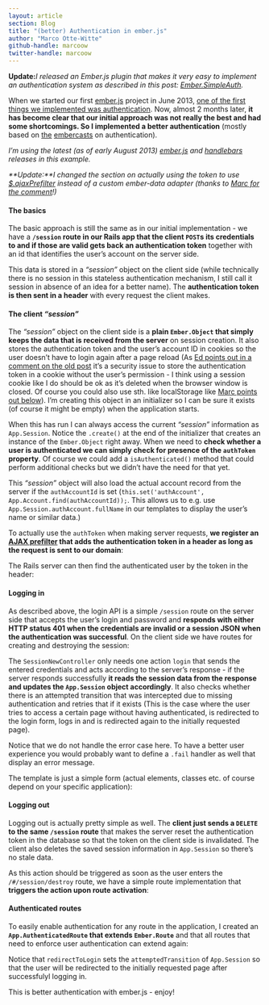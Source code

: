 ```yaml
---
layout: article
section: Blog
title: "(better) Authentication in ember.js"
author: "Marco Otte-Witte"
github-handle: marcoow
twitter-handle: marcoow
---
```


**Update:**_I released an Ember.js plugin that makes it very easy to implement an authentication system as described in this post: [Ember.SimpleAuth](http://log.simplabs.com/post/63565686488/ember-simpleauth>%20title=)._

When we started our first [ember.js](http://t.umblr.com/redirect?z=http%3A%2F%2Femberjs.com&t=NWQ4ZDBhNTZjMWMyMWIzMWI4OTNhNDEzYTE0MTRhOTQyYTFlMTEyNixLN2pJZjZOSg%3D%3D "ember.js") project in June 2013, [one of the first things we implemented was authentication](http://log.simplabs.com/post/53016599611/authentication-in-ember-js "the original post on authentication with ember.js"). Now, almost 2 months later, **it has become clear that our initial approach was not really the best and had some shortcomings. So I implemented a better authentication** (mostly based on [the](http://t.umblr.com/redirect?z=http%3A%2F%2Fwww.embercasts.com%2Fepisodes%2Fclient-side-authentication-part-1&t=MDEzNWE1OTA0ZTQ5YjU2OTNhNzk2YzU1ZGQ3N2JmMzU1ZWQ3MGNmYyxLN2pJZjZOSg%3D%3D "Client Side Authentication Part 1") [embercasts](http://t.umblr.com/redirect?z=http%3A%2F%2Fwww.embercasts.com%2Fepisodes%2Fclient-side-authentication-part-2&t=NzdlYWM2MWI0YjM1NWU4NTM2NmU3YTM4NjE1YmY4Yjk2ZDE2ZDk5NCxLN2pJZjZOSg%3D%3D "Client Side Authentication Part 2") on authentication).

<!--break-->

_I’m using the latest (as of early August 2013) [ember.js](http://t.umblr.com/redirect?z=http%3A%2F%2Femberjs.com&t=NWQ4ZDBhNTZjMWMyMWIzMWI4OTNhNDEzYTE0MTRhOTQyYTFlMTEyNixLN2pJZjZOSg%3D%3D "ember.js") and [handlebars](http://t.umblr.com/redirect?z=http%3A%2F%2Fhandlebarsjs.com&t=ZDA5MGZjOTJkYjBkYTU4MjU1M2I5NmI4NmZhZTk0NDYzYzFhZjRkOSxLN2pJZjZOSg%3D%3D "handlebars") releases in this example._

_**Update:**I changed the section on actually using the token to use [$.ajaxPrefilter](http://t.umblr.com/redirect?z=http%3A%2F%2Fapi.jquery.com%2FjQuery.ajaxPrefilter%2F&t=ZDRmNTJiNWIzOWQ4YWJjNGIyZTJiZmY2NDEwYWRiMTU2NjY3ZTA5ZCxLN2pJZjZOSg%3D%3D "documentation for $.ajaxPrefilter") instead of a custom ember-data adapter (thanks to [Marc for the comment](http://log.simplabs.com/post/57702291669/better-authentication-in-ember-js#comment-1035275502 "Marc's comment on the topic")!)_

#### The basics

The basic approach is still the same as in our initial implementation - we have a **`/session` route in our Rails app that the client `POST`s its credentials to and if those are valid gets back an authentication token** together with an id that identifies the user’s account on the server side.

This data is stored in a _“session”_ object on the client side (while technically there is no session in this stateless authentication mechanism, I still call it session in absence of an idea for a better name). The **authentication token is then sent in a header** with every request the client makes.

#### The client _“session”_

The _“session”_ object on the client side is a **plain `Ember.Object` that simply keeps the data that is received from the server** on session creation. It also stores the authentication token and the user’s account ID in cookies so the user doesn’t have to login again after a page reload (As [Ed points out in a comment on the old post](http://log.simplabs.com/post/53016599611/authentication-in-ember-js#comment-958979257 "Ed's comment on the old post") it’s a security issue to store the authentication token in a cookie without the user’s permission - I think using a session cookie like I do should be ok as it’s deleted when the browser window is closed. Of course you could also use sth. like localStorage like [Marc points out below](http://log.simplabs.com/post/57702291669/better-authentication-in-ember-js#comment-997461654)). I’m creating this object in an initializer so I can be sure it exists (of course it might be empty) when the application starts.

<script src="https://gist.github.com/marcoow/6184479.js"></script>

When this has run I can always access the current _“session”_ information as `App.Session`. Notice the `.create()` at the end of the initializer that creates an instance of the `Ember.Object` right away. When we need to **check whether a user is authenticated we can simply check for presence of the `authToken` property**. Of course we could add a `isAuthenticated()` method that could perform additional checks but we didn’t have the need for that yet.

This _“session”_ object will also load the actual account record from the server if the `authAccountId` is set (`this.set('authAccount', App.Account.find(authAccountId));`. This allows us to e.g. use `App.Session.authAccount.fullName` in our templates to display the user’s name or similar data.)

To actually use the `authToken` when making server requests, **we register an [AJAX prefilter](http://t.umblr.com/redirect?z=http%3A%2F%2Fapi.jquery.com%2FjQuery.ajaxPrefilter%2F&t=ZDRmNTJiNWIzOWQ4YWJjNGIyZTJiZmY2NDEwYWRiMTU2NjY3ZTA5ZCxLN2pJZjZOSg%3D%3D "documentation for $.ajaxPrefilter") that adds the authentication token in a header as long as the request is sent to our domain**:

<script src="https://gist.github.com/marcoow/6499654.js"></script>

The Rails server can then find the authenticated user by the token in the header:

<script src="https://gist.github.com/marcoow/6184553.js"></script>

#### Logging in

As described above, the login API is a simple `/session` route on the server side that accepts the user’s login and password and **responds with either HTTP status 401 when the credentials are invalid or a session JSON when the authentication was successful**. On the client side we have routes for creating and destroying the session:

<script src="https://gist.github.com/marcoow/6184579.js"></script>

The `SessionNewController` only needs one action `login` that sends the entered credentials and acts according to the server’s response - if the server responds successfully **it reads the session data from the response and updates the `App.Session` object accordingly**. It also checks whether there is an attempted transition that was intercepted due to missing authentication and retries that if it exists (This is the case where the user tries to access a certain page without having authenticated, is redirected to the login form, logs in and is redirected again to the initially requested page).

<script src="https://gist.github.com/marcoow/6184587.js"></script>

Notice that we do not handle the error case here. To have a better user experience you would probably want to define a `.fail` handler as well that display an error message.

The template is just a simple form (actual elements, classes etc. of course depend on your specific application):

<script src="https://gist.github.com/marcoow/97291ee4e6de1e048603.js"></script>

#### Logging out

Logging out is actually pretty simple as well. The **client just sends a `DELETE` to the same `/session` route** that makes the server reset the authentication token in the database so that the token on the client side is invalidated. The client also deletes the saved session information in `App.Session` so there’s no stale data.

<script src="https://gist.github.com/marcoow/6184657.js"></script>

As this action should be triggered as soon as the user enters the `/#/session/destroy` route, we have a simple route implementation that **triggers the action upon route activation**:

<script src="https://gist.github.com/marcoow/6184676.js"></script>

#### Authenticated routes

To easily enable authentication for any route in the application, I created an **`App.AuthenticatedRoute` that extends `Ember.Route`** and that all routes that need to enforce user authentication can extend again:

<script src="https://gist.github.com/marcoow/6184695.js"></script>

Notice that `redirectToLogin` sets the `attemptedTransition` of `App.Session` so that the user will be redirected to the initially requested page after successfulyl logging in.

This is better authentication with ember.js - enjoy!
